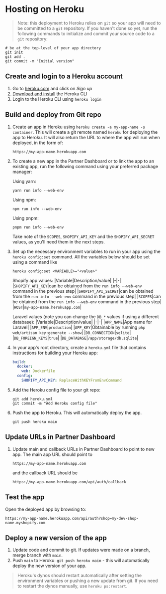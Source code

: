 # Hosting on Heroku

> Note: this deployment to Heroku relies on `git` so your app will need to be committed to a `git` repository. If you haven't done so yet, run the following commands to initialize and commit your source code to a `git` repository:

```shell
# be at the top-level of your app directory
git init
git add .
git commit -m "Initial version"
```

## Create and login to a Heroku account

1. Go to [heroku.com](https://heroku.com) and click on _Sign up_
1. [Download and install](https://devcenter.heroku.com/articles/heroku-cli#install-the-heroku-cli) the Heroku CLI
1. Login to the Heroku CLI using `heroku login`

## Build and deploy from Git repo

1. Create an app in Heroku using `heroku create -a my-app-name -s container`. This will create a git remote named `heroku` for deploying the app to Heroku. It will also return the URL to where the app will run when deployed, in the form of:

    ```text
    https://my-app-name.herokuapp.com
    ```

1. To create a new app in the Partner Dashboard or to link the app to an existing app, run the following command using your preferred package manager:

    Using yarn:

    ```shell
    yarn run info --web-env
    ```

    Using npm:

    ```shell
    npm run info --web-env
    ```

    Using pnpm:

    ```shell
    pnpm run info --web-env
    ```

    Take note of the `SCOPES`, `SHOPIFY_API_KEY` and the `SHOPIFY_API_SECRET` values, as you'll need them in the next steps.

1. Set up the necessary environment variables to run in your app using the `heroku config:set` command. All the variables below should be set using a command like

    ```shell
    heroku config:set <VARIABLE>="<value>"
    ```

    Shopify app values:
    |Variable|Description/value|
    |-|-|
    |`SHOPIFY_API_KEY`|can be obtained from the `run info --web-env` command in the previous step|
    |`SHOPIFY_API_SECRET`|can be obtained from the `run info --web-env` command in the previous step|
    |`SCOPES`|can be obtained from the `run info --web-env` command in the previous step|
    |`HOST`|`my-app-name.herokuapp.com`|

    Laravel values (note you can change the `DB_*` values if using a different database):
    |Variable|Description/value|
    |-|-|
    |`APP_NAME`|App name for Laravel|
    |`APP_ENV`|`production`|
    |`APP_KEY`|Obtainable by running `php web/artisan key:generate --show`|
    |`DB_CONNECTION`|`sqlite`|
    |`DB_FOREIGN_KEYS`|`true`|
    |`DB_DATABASE`|`/app/storage/db.sqlite`|

1. In your app's root directory, create a `heroku.yml` file that contains instructions for building your Heroku app:

    ```yaml
    build:
      docker:
        web: Dockerfile
      config:
        SHOPIFY_API_KEY: ReplaceWithKEYFromEnvCommand
    ```

1. Add the Heroku config file to your git repo:

    ```shell
    git add heroku.yml
    git commit -m "Add Heroku config file"
    ```

1. Push the app to Heroku. This will automatically deploy the app.

    ```shell
    git push heroku main
    ```

## Update URLs in Partner Dashboard

1. Update main and callback URLs in Partner Dashboard to point to new app. The main app URL should point to

    ```text
    https://my-app-name.herokuapp.com
    ```

    and the callback URL should be

    ```text
    https://my-app-name.herokuapp.com/api/auth/callback
    ```

## Test the app

Open the deployed app by browsing to:

```text
https://my-app-name.herokuapp.com/api/auth?shop=my-dev-shop-name.myshopify.com
```

## Deploy a new version of the app

1. Update code and commit to git. If updates were made on a branch, merge branch with `main`.
1. Push `main` to Heroku: `git push heroku main` - this will automatically deploy the new version of your app.

> Heroku's dynos should restart automatically after setting the environment variables or pushing a new update from git. If you need to restart the dynos manually, use `heroku ps:restart`.
